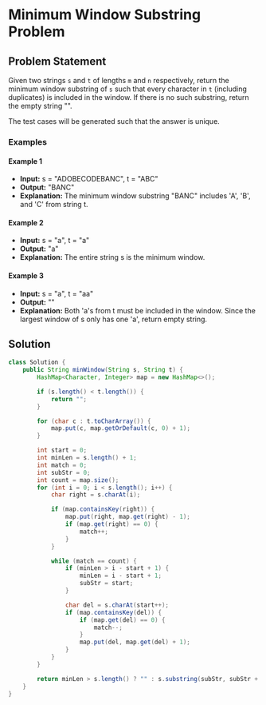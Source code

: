 # Minimum Window Substring Problem

## Problem Statement
Given two strings `s` and `t` of lengths `m` and `n` respectively, return the minimum window substring of `s` such that every character in `t` (including duplicates) is included in the window. If there is no such substring, return the empty string "".

The test cases will be generated such that the answer is unique.

### Examples

#### Example 1
- **Input:** s = "ADOBECODEBANC", t = "ABC"
- **Output:** "BANC"
- **Explanation:** The minimum window substring "BANC" includes 'A', 'B', and 'C' from string t.

#### Example 2
- **Input:** s = "a", t = "a"
- **Output:** "a"
- **Explanation:** The entire string s is the minimum window.

#### Example 3
- **Input:** s = "a", t = "aa"
- **Output:** ""
- **Explanation:** Both 'a's from t must be included in the window. Since the largest window of s only has one 'a', return empty string.

## Solution
```java
class Solution {
    public String minWindow(String s, String t) {
        HashMap<Character, Integer> map = new HashMap<>();

        if (s.length() < t.length()) {
            return "";
        }

        for (char c : t.toCharArray()) {
            map.put(c, map.getOrDefault(c, 0) + 1);
        }

        int start = 0;
        int minLen = s.length() + 1;
        int match = 0;
        int subStr = 0;
        int count = map.size(); 
        for (int i = 0; i < s.length(); i++) {
            char right = s.charAt(i);

            if (map.containsKey(right)) {
                map.put(right, map.get(right) - 1);
                if (map.get(right) == 0) {
                    match++;
                }
            }

            while (match == count) {
                if (minLen > i - start + 1) {
                    minLen = i - start + 1;
                    subStr = start;
                }

                char del = s.charAt(start++);
                if (map.containsKey(del)) {
                    if (map.get(del) == 0) {
                        match--;
                    }
                    map.put(del, map.get(del) + 1);
                }
            }
        }

        return minLen > s.length() ? "" : s.substring(subStr, subStr + minLen);
    }
}
```
